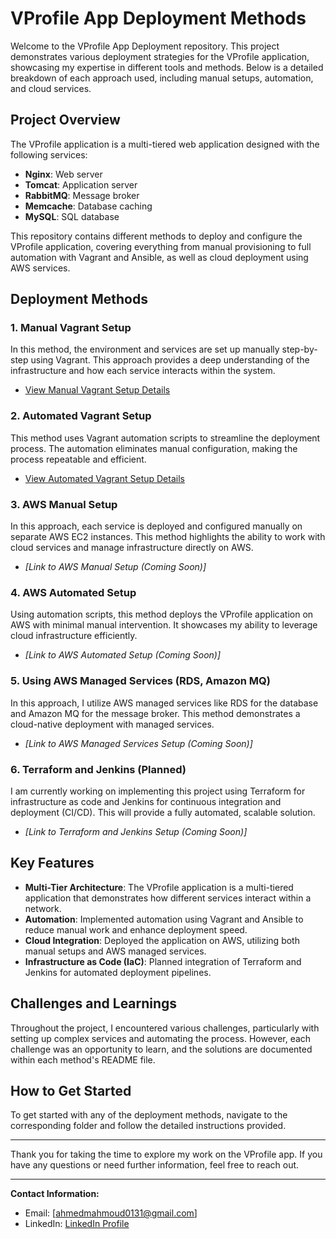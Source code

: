 # VProfile App Deployment Methods

Welcome to the VProfile App Deployment repository. This project demonstrates various deployment strategies for the VProfile application, showcasing my expertise in different tools and methods. Below is a detailed breakdown of each approach used, including manual setups, automation, and cloud services.

## Project Overview

The VProfile application is a multi-tiered web application designed with the following services:
- **Nginx**: Web server
- **Tomcat**: Application server
- **RabbitMQ**: Message broker
- **Memcache**: Database caching
- **MySQL**: SQL database

This repository contains different methods to deploy and configure the VProfile application, covering everything from manual provisioning to full automation with Vagrant and Ansible, as well as cloud deployment using AWS services.

## Deployment Methods

### 1. Manual Vagrant Setup
In this method, the environment and services are set up manually step-by-step using Vagrant. This approach provides a deep understanding of the infrastructure and how each service interacts within the system.

- [View Manual Vagrant Setup Details](./manual-vagrant-setup)

### 2. Automated Vagrant Setup
This method uses Vagrant automation scripts to streamline the deployment process. The automation eliminates manual configuration, making the process repeatable and efficient.

- [View Automated Vagrant Setup Details](./automated-vagrant-setup)

### 3. AWS Manual Setup
In this approach, each service is deployed and configured manually on separate AWS EC2 instances. This method highlights the ability to work with cloud services and manage infrastructure directly on AWS.

- *[Link to AWS Manual Setup (Coming Soon)]*

### 4. AWS Automated Setup
Using automation scripts, this method deploys the VProfile application on AWS with minimal manual intervention. It showcases my ability to leverage cloud infrastructure efficiently.

- *[Link to AWS Automated Setup (Coming Soon)]*

### 5. Using AWS Managed Services (RDS, Amazon MQ)
In this approach, I utilize AWS managed services like RDS for the database and Amazon MQ for the message broker. This method demonstrates a cloud-native deployment with managed services.

- *[Link to AWS Managed Services Setup (Coming Soon)]*

### 6. Terraform and Jenkins (Planned)
I am currently working on implementing this project using Terraform for infrastructure as code and Jenkins for continuous integration and deployment (CI/CD). This will provide a fully automated, scalable solution.

- *[Link to Terraform and Jenkins Setup (Coming Soon)]*

## Key Features

- **Multi-Tier Architecture**: The VProfile application is a multi-tiered application that demonstrates how different services interact within a network.
- **Automation**: Implemented automation using Vagrant and Ansible to reduce manual work and enhance deployment speed.
- **Cloud Integration**: Deployed the application on AWS, utilizing both manual setups and AWS managed services.
- **Infrastructure as Code (IaC)**: Planned integration of Terraform and Jenkins for automated deployment pipelines.

## Challenges and Learnings

Throughout the project, I encountered various challenges, particularly with setting up complex services and automating the process. However, each challenge was an opportunity to learn, and the solutions are documented within each method's README file.

## How to Get Started

To get started with any of the deployment methods, navigate to the corresponding folder and follow the detailed instructions provided.

---

Thank you for taking the time to explore my work on the VProfile app. If you have any questions or need further information, feel free to reach out.

---

**Contact Information:**
- Email: [ahmedmahmoud0131@gmail.com]
- LinkedIn: [LinkedIn Profile](https://www.linkedin.com/in/ahmed-mahmoud-03b938238/)
